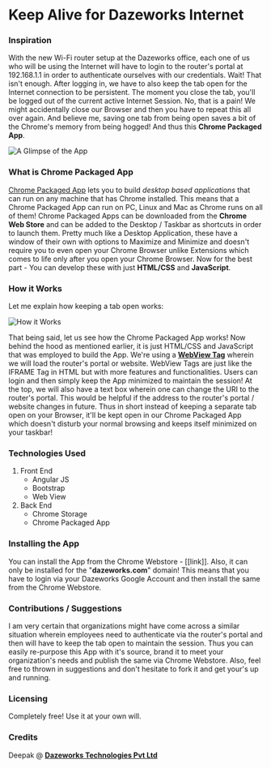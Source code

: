 # Keep Alive for Dazeworks Internet

### Inspiration
With the new Wi-Fi router setup at the Dazeworks office, each one of us who will be using the Internet will have to login to the router's portal at 192.168.1.1 in order to authenticate ourselves with our credentials. Wait! That isn't enough. After logging in, we have to also keep the tab open for the Internet connection to be persistent. The moment you close the tab, you'll be logged out of the current active Internet Session. No, that is a pain! We might accidentally close our Browser and then you have to repeat this all over again. And believe me, saving one tab from being open saves a bit of the Chrome's memory from being hogged! And thus this **Chrome Packaged App**.

![A Glimpse of the App](https://cloud.githubusercontent.com/assets/3683725/12562473/5b06549c-c3cb-11e5-83df-0c6cb32e054b.png)


### What is Chrome Packaged App
[Chrome Packaged App](https://developer.chrome.com/apps/about_apps) lets you to build *desktop based applications* that can run on any machine that has Chrome installed. This means that a Chrome Packaged App can run on PC, Linux and Mac as Chrome runs on all of them! Chrome Packaged Apps can be downloaded from the **Chrome Web Store** and can be added to the Desktop / Taskbar as shortcuts in order to launch them. Pretty much like a Desktop Application, these have a window of their own with options to Maximize and Minimize and doesn't require you to even open your Chrome Browser unlike Extensions which comes to life only after you open your Chrome Browser. Now for the best part - You can develop these with just **HTML/CSS** and **JavaScript**.


### How it Works
Let me explain how keeping a tab open works:

![How it Works](https://cloud.githubusercontent.com/assets/3683725/12574803/414a0276-c42d-11e5-916f-14592d3971a7.png)

That being said, let us see how the Chrome Packaged App works! Now behind the hood as mentioned earlier, it is just HTML/CSS and JavaScript that was employed to build the App. We're using a [**WebView Tag**](https://developer.chrome.com/apps/tags/webview) wherein we will load the router's portal or website. WebView Tags are just like the IFRAME Tag in HTML but with more features and functionalities. Users can login and then simply keep the App minimized to maintain the session! At the top, we will also have a text box wherein one can change the URI to the router's portal. This would be helpful if the address to the router's portal / website changes in future. Thus in short instead of keeping a separate tab open on your Browser, it'll be kept open in our Chrome Packaged App which doesn't disturb your normal browsing and keeps itself minimized on your taskbar!


### Technologies Used
1.  Front End
    * Angular JS
    * Bootstrap
    * Web View
2.  Back End
    * Chrome Storage
    * Chrome Packaged App


### Installing the App
You can install the App from the Chrome Webstore - [[link]]. Also, it can only be installed for the "**dazeworks.com**" domain! This means that you have to login via your Dazeworks Google Account and then install the same from the Chrome Webstore.


### Contributions / Suggestions
I am very certain that organizations might have come across a similar situation wherein employees need to authenticate via the router's portal and then will have to keep the tab open to maintain the session. Thus you can easily re-purpose this App with it's source, brand it to meet your organization's needs and publish the same via Chrome Webstore. Also, feel free to thrown in suggestions and don't hesitate to fork it and get your's up and running.


### Licensing
Completely free! Use it at your own will.


### Credits
Deepak @ [**Dazeworks Technologies Pvt Ltd**](http://dazeworks.com/)
